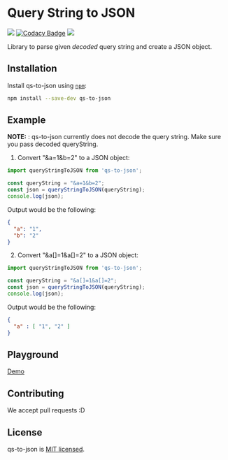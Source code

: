 # Query String to JSON

![](https://img.shields.io/circleci/project/github/neha-saggam/qs-to-json.svg) [![Codacy Badge](https://api.codacy.com/project/badge/Grade/7798c697c4e14194aec01811ea8c69f7)](https://www.codacy.com/app/neha-saggam/qs-to-json?utm_source=github.com&amp;utm_medium=referral&amp;utm_content=neha-saggam/qs-to-json&amp;utm_campaign=Badge_Grade) ![](https://img.shields.io/codacy/coverage/7798c697c4e14194aec01811ea8c69f7.svg)

Library to parse given _decoded_ query string and create a JSON object.

## Installation

Install qs-to-json using [`npm`](https://www.npmjs.com/):

```bash
npm install --save-dev qs-to-json
```

## Example

**NOTE:** : qs-to-json currently does not decode the query string. Make sure you pass decoded queryString.

1.  Convert "&a=1&b=2" to a JSON object:

```javascript
import queryStringToJSON from 'qs-to-json';

const queryString = "&a=1&b=2";
const json = queryStringToJSON(queryString);
console.log(json);
```

Output would be the following:

```json
{
  "a": "1",
  "b": "2"
}
```

2.  Convert "&a[]=1&a[]=2" to a JSON object:

```javascript
import queryStringToJSON from 'qs-to-json';

const queryString = "&a[]=1&a[]=2";
const json = queryStringToJSON(queryString);
console.log(json);
```

Output would be the following:

```json
{
  "a" : [ "1", "2" ]
}
```

## Playground
[Demo](https://neha-saggam.github.io/qs-to-json-gh-pages/)

## Contributing

We accept pull requests :D

## License

qs-to-json is [MIT licensed](./LICENSE).
